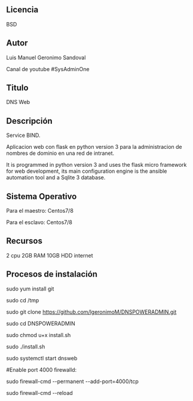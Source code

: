 Licencia
-------
BSD

Autor
------------------
Luis Manuel Geronimo Sandoval 

Canal de youtube #SysAdminOne

Titulo
------------------
DNS Web

Descripción
------------------
Service BIND.

Aplicacion web con flask en python version 3 para la administracion de nombres de dominio en una red de intranet. 

It is programmed in python version 3 and uses the flask micro framework for web development, its main configuration engine is the ansible automation tool and a Sqlite 3 database.

Sistema Operativo
------------------
Para el maestro: Centos7/8 
 
Para el esclavo: Centos7/8

Recursos
------------------
2 cpu
2GB RAM
10GB HDD
internet

Procesos de instalación
------------------
sudo yum install git

sudo cd /tmp

sudo git clone https://github.com/lgeronimoM/DNSPOWERADMIN.git

sudo cd DNSPOWERADMIN

sudo chmod u+x install.sh

sudo ./install.sh

sudo systemctl start dnsweb

#Enable port 4000 firewalld:

sudo firewall-cmd --permanent --add-port=4000/tcp

sudo firewall-cmd --reload